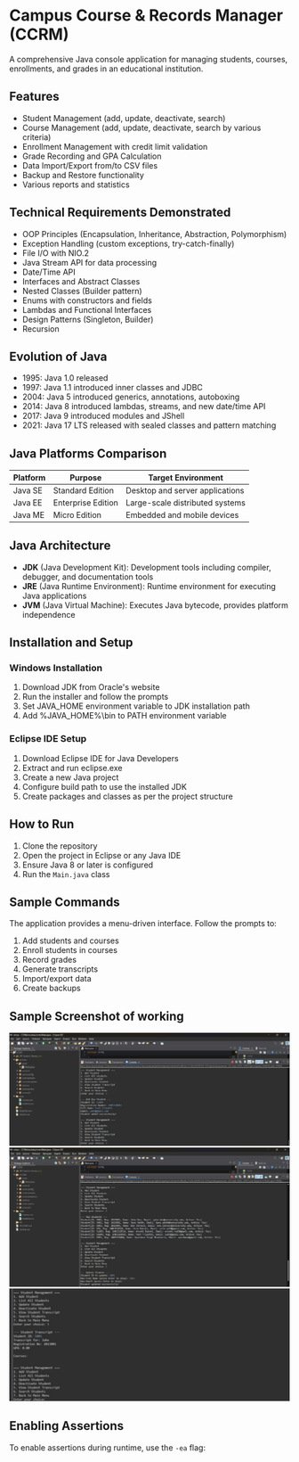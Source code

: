 # Campus Course & Records Manager (CCRM)

A comprehensive Java console application for managing students, courses, enrollments, and grades in an educational institution.

## Features

- Student Management (add, update, deactivate, search)
- Course Management (add, update, deactivate, search by various criteria)
- Enrollment Management with credit limit validation
- Grade Recording and GPA Calculation
- Data Import/Export from/to CSV files
- Backup and Restore functionality
- Various reports and statistics

## Technical Requirements Demonstrated

- OOP Principles (Encapsulation, Inheritance, Abstraction, Polymorphism)
- Exception Handling (custom exceptions, try-catch-finally)
- File I/O with NIO.2
- Java Stream API for data processing
- Date/Time API
- Interfaces and Abstract Classes
- Nested Classes (Builder pattern)
- Enums with constructors and fields
- Lambdas and Functional Interfaces
- Design Patterns (Singleton, Builder)
- Recursion

## Evolution of Java

- 1995: Java 1.0 released
- 1997: Java 1.1 introduced inner classes and JDBC
- 2004: Java 5 introduced generics, annotations, autoboxing
- 2014: Java 8 introduced lambdas, streams, and new date/time API
- 2017: Java 9 introduced modules and JShell
- 2021: Java 17 LTS released with sealed classes and pattern matching

## Java Platforms Comparison

| Platform | Purpose | Target Environment |
|----------|---------|-------------------|
| Java SE | Standard Edition | Desktop and server applications |
| Java EE | Enterprise Edition | Large-scale distributed systems |
| Java ME | Micro Edition | Embedded and mobile devices |

## Java Architecture

- **JDK** (Java Development Kit): Development tools including compiler, debugger, and documentation tools
- **JRE** (Java Runtime Environment): Runtime environment for executing Java applications
- **JVM** (Java Virtual Machine): Executes Java bytecode, provides platform independence

## Installation and Setup

### Windows Installation

1. Download JDK from Oracle's website
2. Run the installer and follow the prompts
3. Set JAVA_HOME environment variable to JDK installation path
4. Add %JAVA_HOME%\bin to PATH environment variable

### Eclipse IDE Setup

1. Download Eclipse IDE for Java Developers
2. Extract and run eclipse.exe
3. Create a new Java project
4. Configure build path to use the installed JDK
5. Create packages and classes as per the project structure

## How to Run

1. Clone the repository
2. Open the project in Eclipse or any Java IDE
3. Ensure Java 8 or later is configured
4. Run the `Main.java` class

## Sample Commands

The application provides a menu-driven interface. Follow the prompts to:

1. Add students and courses
2. Enroll students in courses
3. Record grades
4. Generate transcripts
5. Import/export data
6. Create backups

## Sample Screenshot of working
 <img src="https://github.com/yash-24-dot/java-project-VITyarthi/blob/main/CCRM/data/screenshots/WhatsApp%20Image%202025-09-24%20at%2019.17.47_42450441.jpg">
 <img src="https://github.com/yash-24-dot/java-project-VITyarthi/blob/main/CCRM/data/screenshots/WhatsApp%20Image%202025-09-24%20at%2019.23.14_8939f1f7.jpg">
 <img src="https://github.com/yash-24-dot/java-project-VITyarthi/blob/main/CCRM/data/screenshots/WhatsApp%20Image%202025-09-24%20at%2019.23.15_a4dad03d.jpg">

## Enabling Assertions

To enable assertions during runtime, use the `-ea` flag:
